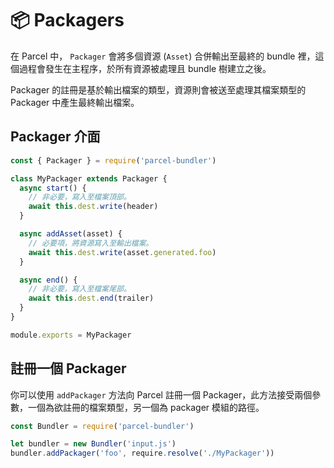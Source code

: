 # 📦 Packagers

在 Parcel 中， `Packager` 會將多個資源 (`Asset`) 合併輸出至最終的 bundle 裡，這個過程會發生在主程序，於所有資源被處理且 bundle 樹建立之後。

Packager 的註冊是基於輸出檔案的類型，資源則會被送至處理其檔案類型的 Packager 中產生最終輸出檔案。

## Packager 介面

```javascript
const { Packager } = require('parcel-bundler')

class MyPackager extends Packager {
  async start() {
    // 非必要，寫入至檔案頂部。
    await this.dest.write(header)
  }

  async addAsset(asset) {
    // 必要項，將資源寫入至輸出檔案。
    await this.dest.write(asset.generated.foo)
  }

  async end() {
    // 非必要，寫入至檔案尾部。
    await this.dest.end(trailer)
  }
}

module.exports = MyPackager
```

## 註冊一個 Packager

你可以使用 `addPackager` 方法向 Parcel 註冊一個 Packager，此方法接受兩個參數，一個為欲註冊的檔案類型，另一個為 packager 模組的路徑。

```javascript
const Bundler = require('parcel-bundler')

let bundler = new Bundler('input.js')
bundler.addPackager('foo', require.resolve('./MyPackager'))
```
